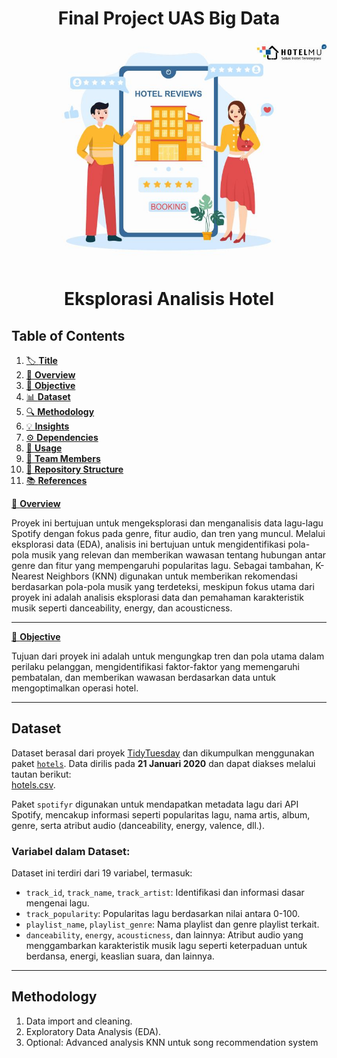 # **<center>Final Project UAS Big Data</center>**


![LOGO](blog-7-strategi-meningkatkan-review-positif-dari-tamu-hotel-67-l.jpg)

# <center>Eksplorasi Analisis Hotel </center>

## **Table of Contents**

1. [🏷️ **Title**](#Title)
2. [🌟 **Overview**](#Overview)
3. [🎯 **Objective**](#Objective)
4. [📊 **Dataset**](#Dataset)
5. [🔍 **Methodology**](#Methodology)
6. [💡 **Insights**](#Insights)
7. [⚙️ **Dependencies**](#Dependencies)
8. [🚀 **Usage**](#Usage)
9. [👥 **Team Members**](#Team-Members)
10. [📂 **Repository Structure**](#Repository-Structure)
11. [📚 **References**](#References)


[🌟 **Overview**](#Overview)

Proyek ini bertujuan untuk mengeksplorasi dan menganalisis data lagu-lagu Spotify dengan fokus pada genre, fitur audio, dan tren yang muncul. Melalui eksplorasi data (EDA), analisis ini bertujuan untuk mengidentifikasi pola-pola musik yang relevan dan memberikan wawasan tentang hubungan antar genre dan fitur yang mempengaruhi popularitas lagu. Sebagai tambahan, K-Nearest Neighbors (KNN) digunakan untuk memberikan rekomendasi berdasarkan pola-pola musik yang terdeteksi, meskipun fokus utama dari proyek ini adalah analisis eksplorasi data dan pemahaman karakteristik musik seperti danceability, energy, dan acousticness.

---

[🎯 **Objective**](#Objective)

Tujuan dari proyek ini adalah untuk mengungkap tren dan pola utama dalam perilaku pelanggan, mengidentifikasi faktor-faktor yang memengaruhi pembatalan, dan memberikan wawasan berdasarkan data untuk mengoptimalkan operasi hotel.

---

## **Dataset**

Dataset berasal dari proyek [TidyTuesday](https://github.com/rfordatascience/tidytuesday) dan dikumpulkan menggunakan paket [`hotels`](https://github.com/rfordatascience/tidytuesday/commits?author=jthomasmock). Data dirilis pada **21 Januari 2020** dan dapat diakses melalui tautan berikut:  
[hotels.csv](https://github.com/rfordatascience/tidytuesday/blob/main/data/2020/2020-02-11/hotels.csv).

Paket `spotifyr` digunakan untuk mendapatkan metadata lagu dari API Spotify, mencakup informasi seperti popularitas lagu, nama artis, album, genre, serta atribut audio (danceability, energy, valence, dll.).

### Variabel dalam Dataset:
Dataset ini terdiri dari 19 variabel, termasuk:
- `track_id`, `track_name`, `track_artist`: Identifikasi dan informasi dasar mengenai lagu.
- `track_popularity`: Popularitas lagu berdasarkan nilai antara 0-100.
- `playlist_name`, `playlist_genre`: Nama playlist dan genre playlist terkait.
- `danceability`, `energy`, `acousticness`, dan lainnya: Atribut audio yang menggambarkan karakteristik musik lagu seperti keterpaduan untuk berdansa, energi, keaslian suara, dan lainnya.

---

## **Methodology**

1. Data import and cleaning.
2. Exploratory Data Analysis (EDA).
3. Optional: Advanced analysis KNN untuk song recommendation system
